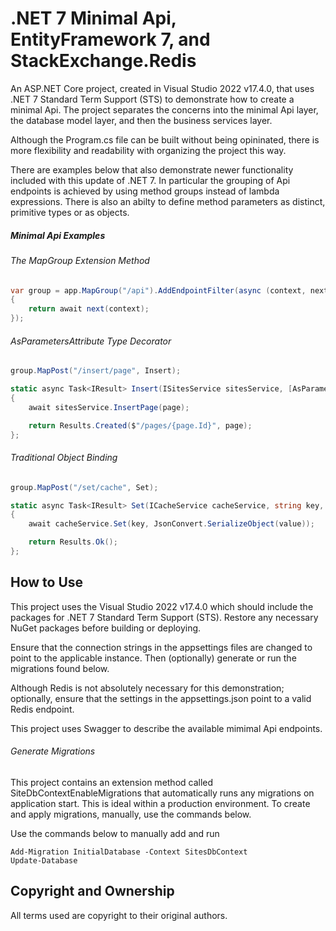# .NET 7 Minimal Api, EntityFramework 7, and StackExchange.Redis

An ASP.NET Core project, created in Visual Studio 2022 v17.4.0, that uses .NET 7 Standard Term Support (STS) to demonstrate how to create a minimal Api. The project separates the concerns into the minimal Api layer, the database model layer, and then the business services layer.

Although the Program.cs file can be built without being opininated, there is more flexibility and readability with organizing the project this way. 

There are examples below that also demonstrate newer functionality included with this update of .NET 7. In particular the grouping of Api endpoints is achieved by using method groups instead of lambda expressions. There is also an abilty to define method parameters as distinct, primitive types or as objects.

##### Minimal Api Examples

###### The MapGroup Extension Method
```C#
var group = app.MapGroup("/api").AddEndpointFilter(async (context, next) =>
{
    return await next(context);
});
```

###### AsParametersAttribute Type Decorator
```C#
group.MapPost("/insert/page", Insert);

static async Task<IResult> Insert(ISitesService sitesService, [AsParameters] Page page)
{
    await sitesService.InsertPage(page);

    return Results.Created($"/pages/{page.Id}", page);
};
```

###### Traditional Object Binding
```C#
group.MapPost("/set/cache", Set);

static async Task<IResult> Set(ICacheService cacheService, string key, ResultViewModel value)
{
    await cacheService.Set(key, JsonConvert.SerializeObject(value));

    return Results.Ok();
};
```

## How to Use

This project uses the Visual Studio 2022 v17.4.0 which should include the packages for .NET 7 Standard Term Support (STS). Restore any necessary NuGet packages before building or deploying. 

Ensure that the connection strings in the appsettings files are changed to point to the applicable instance. Then (optionally) generate or run the migrations found below. 

Although Redis is not absolutely necessary for this demonstration; optionally, ensure that the settings in the appsettings.json point to a valid Redis endpoint.

This project uses Swagger to describe the available mimimal Api endpoints.

###### Generate Migrations

This project contains an extension method called SiteDbContextEnableMigrations that automatically runs any migrations on application start. This is ideal within a production environment. To create and apply migrations, manually, use the commands below. 

Use the commands below to manually add and run 

```
Add-Migration InitialDatabase -Context SitesDbContext
Update-Database
```

## Copyright and Ownership

All terms used are copyright to their original authors.